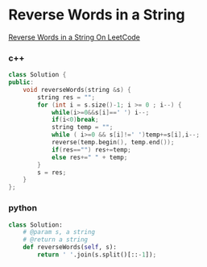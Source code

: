 # Reverse Words in a String

[Reverse Words in a String On LeetCode](https://oj.leetcode.com/problems/reverse-words-in-a-string/)

### c++

```cpp
class Solution {
public:
    void reverseWords(string &s) {
        string res = "";
        for (int i = s.size()-1; i >= 0 ; i--) {
            while(i>=0&&s[i]==' ') i--;
            if(i<0)break;
            string temp = "";
            while ( i>=0 && s[i]!=' ')temp+=s[i],i--;
            reverse(temp.begin(), temp.end());
            if(res=="") res+=temp;
            else res+=" " + temp;
        }
        s = res;
    }
};
```

### python
```python
class Solution:
    # @param s, a string
    # @return a string
    def reverseWords(self, s):
        return ' '.join(s.split()[::-1]);
```